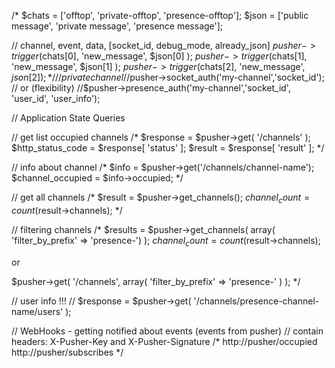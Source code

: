/*
$chats = ['offtop', 'private-offtop', 'presence-offtop'];
$json = ['public message', 'private message', 'presence message'];

// channel, event, data, [socket_id, debug_mode, already_json]
$pusher->trigger($chats[0], 'new_message', $json[0] );
$pusher->trigger($chats[1], 'new_message', $json[1] );
$pusher->trigger($chats[2], 'new_message', $json[2] );
*/
// private channel
//$pusher->socket_auth('my-channel','socket_id');
// or (flexibility)
//$pusher->presence_auth('my-channel','socket_id', 'user_id', 'user_info');



// Application State Queries

// get list occupied channels
/*
$response = $pusher->get( '/channels' );
$http_status_code = $response[ 'status' ];
$result = $response[ 'result' ];
*/

// info about channel
/*
$info = $pusher->get('/channels/channel-name');
$channel_occupied = $info->occupied;
*/

// get all channels
/*
$result = $pusher->get_channels();
$channel_count = count($result->channels);
*/

// filtering channels
/*
$results = $pusher->get_channels( array( 'filter_by_prefix' => 'presence-') );
$channel_count = count($result->channels);

or

$pusher->get( '/channels', array( 'filter_by_prefix' => 'presence-' ) );
*/

// user info !!!
// $response = $pusher->get( '/channels/presence-channel-name/users' );





// WebHooks - getting notified about events (events from pusher)
// contain headers: X-Pusher-Key and X-Pusher-Signature
/*
http://pusher/occupied
http://pusher/subscribes
*/